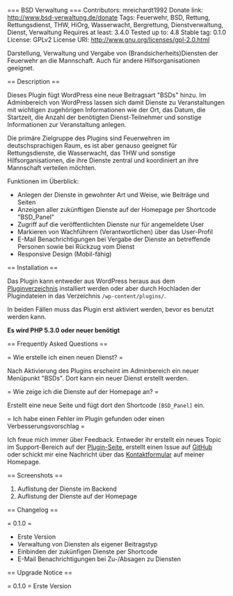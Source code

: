 === BSD Verwaltung ===
Contributors: mreichardt1992
Donate link: http://www.bsd-verwaltung.de/donate
Tags: Feuerwehr, BSD, Rettung, Rettungsdienst, THW, HiOrg, Wasserwacht, Bergrettung, Dienstverwaltung, Dienst, Verwaltung
Requires at least: 3.4.0
Tested up to: 4.8
Stable tag: 0.1.0
License: GPLv2
License URI: http://www.gnu.org/licenses/gpl-2.0.html

Darstellung, Verwaltung und Vergabe von (Brandsicherheits)Diensten der Feuerwehr an die Mannschaft. Auch für andere Hilfsorganisationen geeignet.

== Description ==

Dieses Plugin f&uuml;gt WordPress eine neue Beitragsart "BSDs" hinzu. Im Adminbereich von WordPress lassen sich damit Dienste zu Veranstaltungen mit wichtigen zugehörigen Informationen wie der Ort, das Datum, die Startzeit, die Anzahl der benötigten Dienst-Teilnehmer und sonstige Informationen zur Veranstaltung anlegen.

Die prim&auml;re Zielgruppe des Plugins sind Feuerwehren im deutschsprachigen Raum, es ist aber genauso geeignet f&uuml;r Rettungsdienste, die Wasserwacht, das THW und sonstige Hilfsorganisationen, die ihre Dienste zentral und koordiniert an ihre Mannschaft verteilen möchten.

Funktionen im &Uuml;berblick:

* Anlegen der Dienste in gewohnter Art und Weise, wie Beiträge und Seiten
* Anzeigen aller zukünftigen Dienste auf der Homepage per Shortcode "BSD_Panel"
* Zugriff auf die veröffentlichten Dienste nur für angemeldete User
* Markieren von Wachführern (Verantwortlichen) über das User-Profil
* E-Mail Benachrichtigungen bei Vergabe der Dienste an betreffende Personen sowie bei Rückzug vom Dienst
* Responsive Design (Mobil-fähig)

== Installation ==

Das Plugin kann entweder aus WordPress heraus aus dem [Pluginverzeichnis](https://wordpress.org/plugins/bsd-verwaltung/) installiert werden oder aber durch Hochladen der Plugindateien in das Verzeichnis `/wp-content/plugins/`.

In beiden F&auml;llen muss das Plugin erst aktiviert werden, bevor es benutzt werden kann.

__Es wird PHP 5.3.0 oder neuer ben&ouml;tigt__

== Frequently Asked Questions ==

= Wie erstelle ich einen neuen Dienst? =

Nach Aktivierung des Plugins erscheint im Adminbereich ein neuer Menüpunkt "BSDs". Dort kann ein neuer Dienst erstellt werden.

= Wie zeige ich die Dienste auf der Homepage an? =

Erstellt eine neue Seite und fügt dort den Shortcode `[BSD_Panel]` ein.

= Ich habe einen Fehler im Plugin gefunden oder einen Verbesserungsvorschlag =

Ich freue mich immer über Feedback. Entweder ihr erstellt ein neues Topic im Support-Bereich auf der [Plugin-Seite](https://wordpress.org/plugins/bsd-verwaltung/), erstellt einen Issue auf [GitHub](https://github.com/mreichardt1992/wp-bsd-verwaltung/issues) oder schickt mir eine Nachricht über das [Kontaktformular](http://bsd-verwaltung.de) auf meiner Homepage.

== Screenshots ==

1. Auflistung der Dienste im Backend
2. Auflistung der Dienste auf der Homepage

== Changelog ==

= 0.1.0 =
* Erste Version
* Verwaltung von Diensten als eigener Beitragstyp
* Einbinden der zukünfigen Dienste per Shortcode
* E-Mail Benachrichtigungen bei Zu-/Absagen zu Diensten

== Upgrade Notice ==

= 0.1.0 =
Erste Version